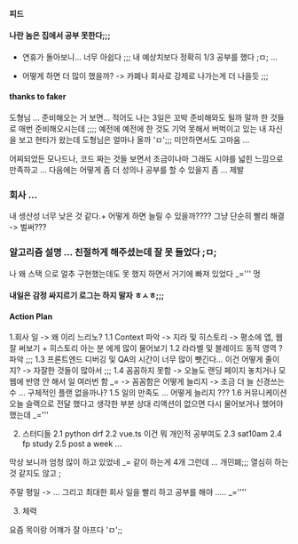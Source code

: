 #### 피드 

#### 나란 놈은 집에서 공부 못한다;;;

* 연휴가 돌아보니... 너무 아쉽다 ;;; 내 예상치보다 정확히 1/3 공부를 했다 ;ㅁ; ...

* 어떻게 하면 더 많이 했을까? -> 카폐나 회사로 강제로 나가는게 더 나을듯 ;;;

#### thanks to faker 

도형님 ... 준비해오는 거 보면... 적어도 나는 3일은 꼬박 준비해와도 될까 말까 한 것들로 매번 준비해오시는데 ;;;;
예전에 예전에 한 것도 기억 못해서 버벅이고 있는 내 자신을 보고 현타가 왔는데 도형님은 얼마나 올까 'ㅁ';;;
미안하면서도 고마움 ...

어찌되었든 모나드나, 코드 짜는 것들 보면서 조금이나마 그래도 시야를 넓힌 느낌으로 만족하고 ... 다음에는 어떻게 좀 더 성의나 공부를 할 수 있을지 좀 ... 제발 

### 회사 ... 

내 생산성 너무 낮은 것 같다.+
어떻게 하면 늘릴 수 있을까???? 
그냥 단순히 빨리 해결 -> 벌써??? 

### 알고리즘 설명 ... 친절하게 해주셨는데 잘 못 들었다 ;ㅁ;

나 왜 스택 으로 얼추 구현했는데도 못 했지 하면서 거기에 빠져 있었다 _=''' 멍 

#### 내일은 감정 싸지르기 로그는 하지 말자 ㅎㅅㅎ;;;



#### Action Plan 

1.회사 일 -> 왜 이리 느리노? 
1.1 Context 파악 -> 지라 및 히스토리 -> 평소에 앱, 웹 잘 써보기 + 히스토리 아는 분 에게 많이 물어보기 
1.2 라라벨 및 블레이드 동적 영역 ? 파악 ;;;
1.3 프론트엔드 디버깅 및 QA의 시간이 너무 많이 뺏긴다... 이건 어떻게 줄이지? -> 자잘한 것들이 많아서 ;;;
1.4 꼼꼼하지 못함 -> 오늘도 랜딩 페이지 놓치거나 모웹에 반영 안 해서 일 여러번 함 _= -> 꼼꼼함은 어떻게 늘리지 -> 조금 더 늘 신경쓰는 수 ... 구체적인 플랜 없을까나?
1.5 일의 만족도 ... 어떻게 늘리지 ??? 
1.6 커뮤니케이션 오늘 슬랙으로 전달 했다고 생각한 부분 상대 리액션이 없으면 다시 물어보거나 했어야 했는데 _='''

2. 스터디들 
2.1 python drf
2.2 vue.ts 이건 뭐 개인적 공부여도
2.3 sat10am 
2.4 fp study 
2.5 post a week ... 

막상 보니까 엄청 많이 하고 있었네 _= 같이 하는게 4개 
그런데 ... 개민폐;;; 열심히 하는 것 같지도 않고 ;

주말 평일 -> ... 그리고 최대한 회사 일을 빨리 하고 공부를 해야 ..... _=''''

3. 체력 

요즘 목이랑 어꺠가 잘 아프다 'ㅁ';;



